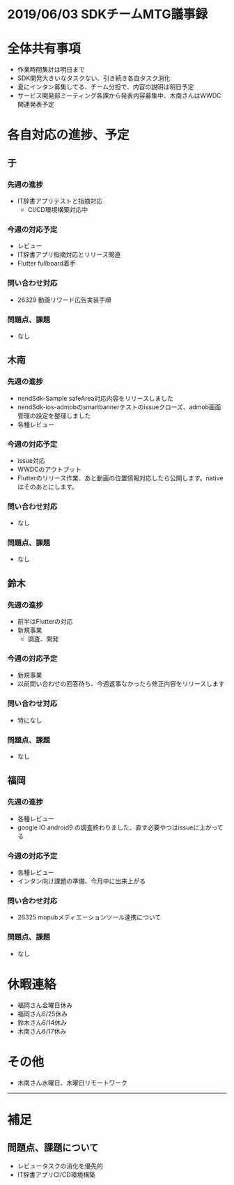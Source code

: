# 2019/06/03 SDKチームMTG議事録


# 全体共有事項
- 作業時間集計は明日まで
- SDK開発大きいなタスクない、引き続き各自タスク消化
- 夏にインタン募集してる、チーム分担で、内容の説明は明日予定
- サービス開発部ミーティング各課から発表内容募集中、木南さんはWWDC関連発表予定

# 各自対応の進捗、予定
## 于
### 先週の進捗
- IT辞書アプリテストと指摘対応
  - CI/CD環境構築対応中

### 今週の対応予定
- レビュー
- IT辞書アプリ指摘対応とリリース関連
- Flutter fullboard着手

### 問い合わせ対応
- 26329 動画リワード広告実装手順

### 問題点、課題
- なし

## 木南
### 先週の進捗
- nendSdk-Sample safeArea対応内容をリリースしました
- nendSdk-ios-admobのsmartbannerテストのissueクローズ、admob画面管理の設定を整理しました
- 各種レビュー

### 今週の対応予定
- issue対応
- WWDCのアウトプット
- Flutterのリリース作業、あと動画の位置情報対応したら公開します。nativeはそのあとにします。

### 問い合わせ対応
- なし

### 問題点、課題
- なし

## 鈴木
### 先週の進捗
- 前半はFlutterの対応
- 新規事業
  - 調査、開発

### 今週の対応予定
- 新規事業
- 以前問い合わせの回答待ち、今週返事なかったら修正内容をリリースします

### 問い合わせ対応
- 特になし

### 問題点、課題
- なし

## 福岡
### 先週の進捗
- 各種レビュー
- google IO android9 の調査終わりました、直す必要やつはissueに上がってる

### 今週の対応予定
- 各種レビュー
- インタン向け課題の準備、今月中に出来上がる

### 問い合わせ対応
- 26325 mopubメディエーションツール連携について

### 問題点、課題
- なし


# 休暇連絡
- 福岡さん金曜日休み
- 福岡さん6/25休み
- 鈴木さん6/14休み
- 木南さん6/17休み

# その他
- 木南さん水曜日、木曜日リモートワーク

----

# 補足
## 問題点、課題について
- レビュータスクの消化を優先的
- IT辞書アプリCI/CD環境構築
